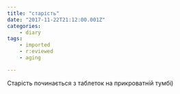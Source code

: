 ```yaml
---
title: "старість"
date: "2017-11-22T21:12:00.001Z"
categories:
    - diary
tags:
    - imported
    - r:eviewed
    - aging

---
```


Старість починається з таблеток на прикроватній тумбі)
